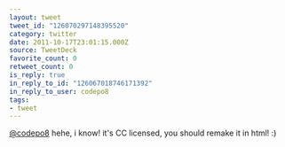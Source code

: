 ```yaml
---
layout: tweet
tweet_id: "126070297148395520"
category: twitter
date: 2011-10-17T23:01:15.000Z
source: TweetDeck
favorite_count: 0
retweet_count: 0
is_reply: true
in_reply_to_id: "126067018746171392"
in_reply_to_user: codepo8
tags:
- tweet
---
```


[@codepo8](https://twitter.com/@codepo8) hehe, i know! it's CC licensed, you should remake it in html! :)
